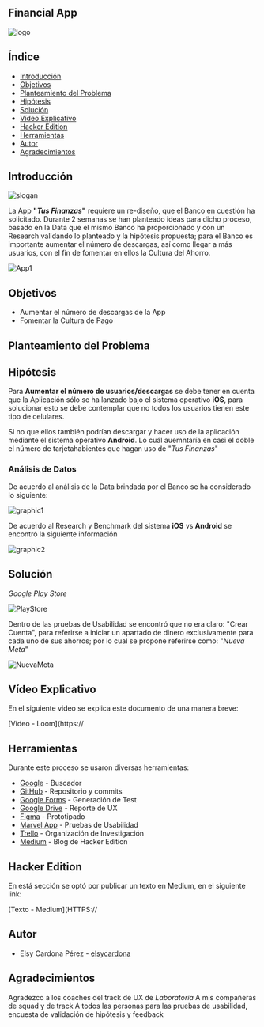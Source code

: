 ## Financial App

![logo](https://github.com/elsycardona/FinancialApp/blob/master/imagenes/LogoTus.png)

## Índice

- [Introducción](#Introducción)
- [Objetivos](#Objetivos)
- [Planteamiento del Problema](#Planteamiento-del-Problema)
- [Hipótesis](#Hipótesis)
- [Solución](#Solución)
- [Vídeo Explicativo](#Vídeo-Explicativo)
- [Hacker Edition](#Hacker-Edition)
- [Herramientas](#Herramientas)
- [Autor](#Autor)
- [Agradecimientos](#agradecimientos)

## Introducción

![slogan](https://github.com/elsycardona/FinancialApp/blob/master/imagenes/sloganbanco.png)


La App **"_Tus Finanzas_"** requiere un re-diseño, que el Banco en cuestión ha solicitado.
Durante 2 semanas se han planteado ideas para dicho proceso, basado en la Data que el mismo Banco ha proporcionado y con un Research validando lo planteado y la hipótesis propuesta; para el Banco es importante aumentar el número de descargas, así como llegar a más usuarios, con el fin de fomentar en ellos la Cultura del Ahorro.

![App1](https://github.com/elsycardona/FinancialApp/blob/master/imagenes/appabierta.png)


## Objetivos

* Aumentar el número de descargas de la App
* Fomentar la Cultura de Pago

## Planteamiento del Problema

## Hipótesis

Para **Aumentar el número de usuarios/descargas** se debe tener en cuenta que la Aplicación sólo se ha lanzado bajo el sistema operativo **iOS**, para solucionar esto se debe contemplar que no todos los usuarios tienen este tipo de celulares.

Si no que ellos también podrían descargar y hacer uso de la aplicación mediante el sistema operativo **Android**. Lo cuál auemntaría en casi el doble el número de tarjetahabientes que hagan uso de "_Tus Finanzas_"

### Análisis de Datos

De acuerdo al análisis de la Data brindada por el Banco se ha considerado lo siguiente:

![graphic1](https://github.com/elsycardona/FinancialApp/blob/master/imagenes/descargaVsTiempo.png)

De acuerdo al Research y Benchmark del sistema **iOS** vs **Android** se encontró la siguiente información

![graphic2](https://github.com/elsycardona/FinancialApp/blob/master/imagenes/playstoredownloads.png)


## Solución

_Google Play Store_

![PlayStore](https://github.com/elsycardona/FinancialApp/blob/master/imagenes/playstore.png)

Dentro de las pruebas de Usabilidad se encontró que no era claro: "Crear Cuenta", para referirse a iniciar un apartado de dinero exclusivamente para cada uno de sus ahorros; por lo cual se propone referirse como: "_Nueva Meta_"

![NuevaMeta](https://github.com/elsycardona/FinancialApp/blob/master/imagenes/metaicono.png)

## Vídeo Explicativo

En el siguiente video se explica este documento de una manera breve: 

[Video - Loom](https://

## Herramientas

Durante este proceso se usaron diversas herramientas:
- [Google](https://www.google.com/) - Buscador
- [GitHub](https://github.com/) - Repositorio y commits
- [Google Forms](https://www.google.com/forms/about/) - Generación de Test
- [Google Drive](https://www.google.com/intl/es-419/drive/) - Reporte de UX
- [Figma](https://www.figma.com/) - Prototipado
- [Marvel App](https://marvelapp.com/) - Pruebas de Usabilidad
- [Trello](https://trello.com) - Organización de Investigación
- [Medium](https://medium.com/) - Blog de Hacker Edition

## Hacker Edition

En está sección se optó por publicar un texto en Medium, en el siguiente link:

[Texto - Medium](HTTPS:// 

## Autor

- Elsy Cardona Pérez - [elsycardona](https://github.com/elsycardona/)

## Agradecimientos

Agradezco a los coaches del track de UX de _Laboratoria_
A mis compañeras de squad y de track
A todos las personas para las pruebas de usabilidad, encuesta de validación de hipótesis y feedback


